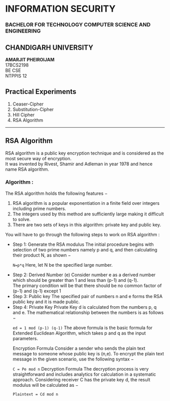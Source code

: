 # INFORMATION SECURITY
### BACHELOR FOR TECHNOLOGY COMPUTER SCIENCE AND ENGINEERING
## CHANDIGARH UNIVERSITY


<b>AMARJIT PHEIROIJAM </b><br />
17BCS2198 <br/>
BE CSE <br />
NTPPIS 12 <br />

## Practical Experiments
1. Ceaser-Cipher
2. Substitution-Cipher
3. Hill Cipher
4. RSA Algorithm
***
## RSA Algorithm
RSA algorithm is a public key encryption technique and is considered as the most secure way of encryption. <br>
It was invented by Rivest, Shamir and Adleman in year 1978 and hence name RSA algorithm.

### Algorithm :
The RSA algorithm holds the following features −
1. RSA algorithm is a popular exponentiation in a finite field over integers including prime numbers.
2. The integers used by this method are sufficiently large making it difficult to solve.
3. There are two sets of keys in this algorithm: private key and public key.

You will have to go through the following steps to work on RSA algorithm :

<ul>
<li>
Step 1: Generate the RSA modulus
The initial procedure begins with selection of two prime numbers namely p and q, and then calculating their product N, as shown −

`N=p*q`
Here, let N be the specified large number.
</li>

<li>
Step 2: Derived Number (e)
Consider number e as a derived number which should be greater than 1 and less than (p-1) and (q-1).<br>
The primary condition will be that there should be no common factor of (p-1) and (q-1) except 1
</li>
<li>
Step 3: Public key
The specified pair of numbers n and e forms the RSA public key and it is made public.
</li>
<li>
Step 4: Private Key
Private Key d is calculated from the numbers p, q and e. The mathematical relationship between the numbers is as follows −

`ed = 1 mod (p-1) (q-1)`
The above formula is the basic formula for Extended Euclidean Algorithm, which takes p and q as the input parameters.

Encryption Formula
Consider a sender who sends the plain text message to someone whose public key is (n,e). To encrypt the plain text message in the given scenario, use the following syntax −

`C = Pe mod n`
Decryption Formula
The decryption process is very straightforward and includes analytics for calculation in a systematic approach. Considering receiver C has the private key d, the result modulus will be calculated as −

`Plaintext = Cd mod n`
</li>
</ul>
